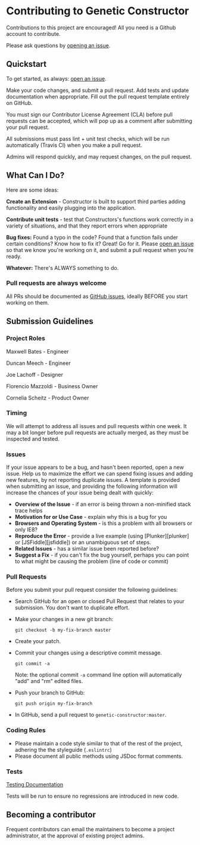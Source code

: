 # Contributing to Genetic Constructor

Contributions to this project are encouraged! All you need is a Github account to contribute.

Please ask questions by [opening an issue](https://github.com/autodesk-bionano/genome-designer/issues/new).

## Quickstart

To get started, as always: [open an issue](https://github.com/autodesk-bionano/genome-designer/issues/new).

Make your code changes, and submit a pull request. Add tests and update documentation when appropriate. Fill out the pull request template entirely on GitHub.

You must sign our Contributor License Agreement (CLA) before pull requests can be accepted, which will pop up as a comment after submitting your pull request.

All submissions must pass lint + unit test checks, which will be run automatically (Travis CI) when you make a pull request.

Admins will respond quickly, and may request changes, on the pull request.

## What Can I Do?

Here are some ideas:

**Create an Extension** - Constructor is built to support third parties adding functionality and easily plugging into the application.

**Contribute unit tests** - test that Constructors's functions work correctly in a variety of situations, and that they report errors when appropriate

**Bug fixes:** Found a typo in the code? Found that a function fails under certain conditions? Know how to fix it? Great! Go for it. Please [open an issue](https://github.com/autodesk-bionano/genome-designer/issues/new) so that we know you're working on it, and submit a pull request when you're ready.

**Whatever:** There's ALWAYS something to do.

### Pull requests are always welcome

All PRs should be documented as [GitHub issues](https://github.com/autodesk-bionano/genome-designer/issues), ideally BEFORE you start working on them.

## Submission Guidelines

### Project Roles

Maxwell Bates - Engineer

Duncan Meech - Engineer

Joe Lachoff - Designer

Florencio Mazzoldi - Business Owner

Cornelia Scheitz - Product Owner

### Timing

We will attempt to address all issues and pull requests within one week. It may a bit longer before pull requests are actually merged, as they must be inspected and tested.

### Issues

If your issue appears to be a bug, and hasn't been reported, open a new issue.
Help us to maximize the effort we can spend fixing issues and adding new features, by not reporting duplicate issues. A template is provided when submitting an issue, and providing the following information will increase the chances of your issue being dealt with quickly:

* **Overview of the Issue** - if an error is being thrown a non-minified stack trace helps
* **Motivation for or Use Case** - explain why this is a bug for you
* **Browsers and Operating System** - is this a problem with all browsers or only IE8?
* **Reproduce the Error** - provide a live example (using [Plunker][plunker] or
  [JSFiddle][jsfiddle]) or an unambiguous set of steps.
* **Related Issues** - has a similar issue been reported before?
* **Suggest a Fix** - if you can't fix the bug yourself, perhaps you can point to what might be
  causing the problem (line of code or commit)

### Pull Requests

Before you submit your pull request consider the following guidelines:

* Search GitHub for an open or closed Pull Request that relates to your submission. You don't want to duplicate effort.
* Make your changes in a new git branch:

     ```shell
     git checkout -b my-fix-branch master
     ```

* Create your patch.
* Commit your changes using a descriptive commit message.

     ```shell
     git commit -a
     ```
  Note: the optional commit `-a` command line option will automatically "add" and "rm" edited files.

* Push your branch to GitHub:

    ```shell
    git push origin my-fix-branch
    ```

* In GitHub, send a pull request to `genetic-constructor:master`.

### Coding Rules

* Please maintain a code style similar to that of the rest of the project, adhering the the styleguide (`.eslintrc`)
* Please document all public methods using JSDoc format comments.

### Tests

[Testing Documentation](tests/README.md)

Tests will be run to ensure no regressions are introduced in new code.

## Becoming a contributor

Frequent contributors can email the maintainers to become a project administrator, at the approval of existing project admins.